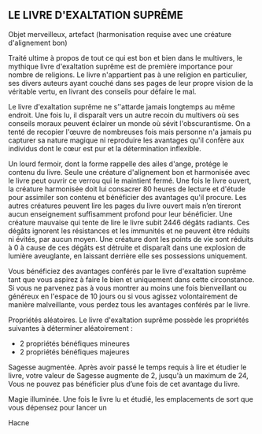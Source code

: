 ## LE LIVRE D'EXALTATION SUPRÊME

Objet merveilleux, artefact (harmonisation requise avec une
créature d'alignement bon)

Traité ultime à propos de tout ce qui est bon et bien dans
le multivers, le mythique livre d'exaltation suprême est de
première importance pour nombre de religions. Le livre
n'appartient pas à une religion en particulier, ses divers
auteurs ayant couché dans ses pages de leur propre vision de
la véritable vertu, en livrant des conseils pour défaire le mal.

Le livre d'exaltation suprême ne s’'attarde jamais longtemps
au même endroit. Une fois lu, il disparaît vers un autre recoin
du multivers où ses conseils moraux peuvent éclairer un
monde où sévit l'obscurantisme. On a tenté de recopier l'œuvre
de nombreuses fois mais personne n'a jamais pu capturer sa
nature magique ni reproduire les avantages qu'il confère aux
individus dont le cœur est pur et la détermination inflexible.

Un lourd fermoir, dont la forme rappelle des ailes d'ange,
protége le contenu du livre. Seule une créature d'alignement
bon et harmonisée avec le livre peut ouvrir ce verrou qui
le maintient fermé. Une fois le livre ouvert, la créature
harmonisée doit lui consacrer 80 heures de lecture et d'étude
pour assimiler son contenu et bénéficier des avantages qu'il
procure. Les autres créatures peuvent lire les pages du livre
ouvert mais n’en tireront aucun enseignement suffisamment
profond pour leur bénéficier. Une créature mauvaise qui tente
de lire le livre subit 2446 dégâts radiants. Ces dégâts ignorent
les résistances et les immunités et ne peuvent être réduits ni
évités, par aucun moyen. Une créature dont les points de vie
sont réduits à 0 à cause de ces dégâts est détruite et disparaît
dans une explosion de lumière aveuglante, en laissant
derrière elle ses possessions uniquement.

Vous bénéficiez des avantages conférés par le livre
d'exaltation suprême tant que vous aspirez à faire le
bien et uniquement dans cette circonstance. Si vous ne
parvenez pas à vous montrer au moins une fois bienveillant
ou généreux en l'espace de 10 jours ou si vous agissez
volontairement de manière malveillante, vous perdez tous
les avantages conférés par le livre.

Propriétés aléatoires. Le livre d'exaltation suprême
possède les propriétés suivantes à déterminer aléatoirement :

+ 2 propriétés bénéfiques mineures
+ 2 propriétés bénéfiques majeures

Sagesse augmentée. Après avoir passé le temps requis à
lire et étudier le livre, votre valeur de Sagesse augmente de
2, jusqu'à un maximum de 24, Vous ne pouvez pas bénéficier
plus d’une fois de cet avantage du livre.

Magie illuminée. Une fois le livre lu et étudié, les
emplacements de sort que vous dépensez pour lancer un

Hacne